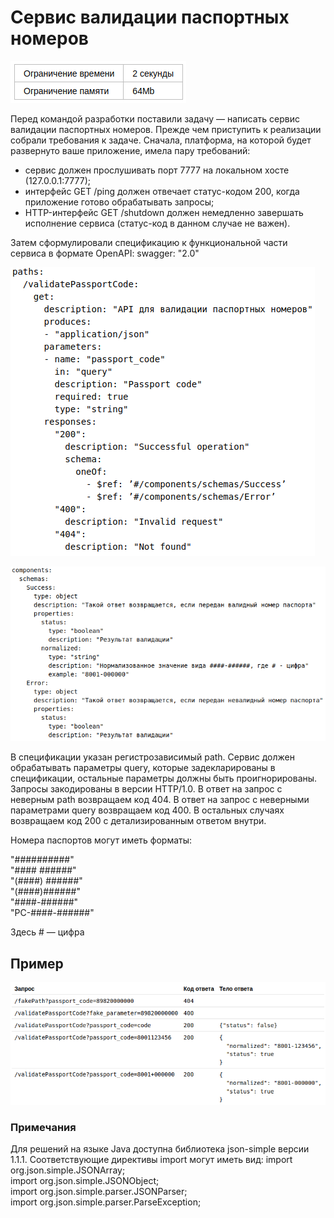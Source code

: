# Сервис валидации паспортных номеров

![img.png](img.png)

Перед командой разработки поставили задачу — написать сервис валидации паспортных номеров. 
Прежде чем приступить к реализации собрали требования к задаче. Сначала, платформа, на которой
будет развернуто ваше приложение, имела пару требований:

* сервис должен прослушивать порт 7777 на локальном хосте (127.0.0.1:7777);
* интерфейс GET /ping должен отвечает статус-кодом 200, когда приложение готово обрабатывать запросы;
* HTTP-интерфейс GET /shutdown должен немедленно завершать исполнение сервиса (статус-код в данном случае не важен).

Затем сформулировали спецификацию к функциональной части сервиса в формате OpenAPI:
swagger: "2.0" 

![img_1.png](img_1.png)

![img_2.png](img_2.png)

В спецификации указан регистрозависимый path. Сервис должен обрабатывать параметры query, которые задекларированы в спецификации, остальные параметры должны быть проигнорированы. Запросы закодированы в версии HTTP/1.0. В ответ на запрос с неверным path возвращаем код 404. В ответ на запрос с неверными параметрами query возвращаем код 400. В остальных случаях возвращаем код 200 с детализированным ответом внутри.

Номера паспортов могут иметь форматы:

"##########"  
"#### ######"  
"(####) ######"  
"(####)######"  
"####-######"  
"PC-####-######"

Здесь # — цифра 

## Пример

![img_3.png](img_3.png)

### Примечания

Для решений на языке Java доступна библиотека json-simple версии 1.1.1. 
Соответствующие директивы import могут иметь вид:
import org.json.simple.JSONArray;  
import org.json.simple.JSONObject;  
import org.json.simple.parser.JSONParser;  
import org.json.simple.parser.ParseException;  

